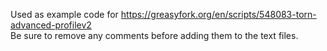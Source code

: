 Used as example code for 
https://greasyfork.org/en/scripts/548083-torn-advanced-profilev2
<br>
Be sure to remove any comments before adding them to the text files.
